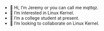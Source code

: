- 👋 Hi, I’m Jeremy or you can call me mqttqz.
- 👀 I’m interested in Linux Kernel.
- 🌱 I’m a college student at present.
- 💞️ I’m looking to collaborate on Linux Kernel.
